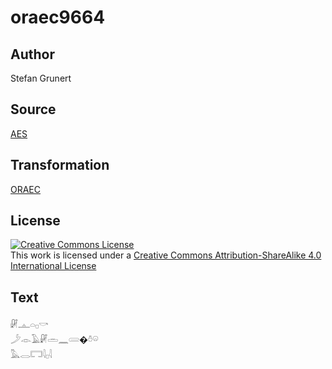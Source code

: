 # oraec9664

## Author

Stefan Grunert

## Source

[AES](https://github.com/simondschweitzer/aes)

## Transformation

[ORAEC](https://oraec.github.io/)

## License

<a rel="license" href="http://creativecommons.org/licenses/by-sa/4.0/"><img alt="Creative Commons License" style="border-width:0" src="https://i.creativecommons.org/l/by-sa/4.0/88x31.png" /></a><br />This work is licensed under a <a rel="license" href="http://creativecommons.org/licenses/by-sa/4.0/">Creative Commons Attribution-ShareAlike 4.0 International License</a>

## Text

𓏞𓊵𓏏𓊪𓎡<br>
𓌳𓁹𓄿𓏞𓏛𓈖𓄲�𓏊𓏖<br>
𓅓𓂋𓉐𓇋𓊪𓇋<br>
